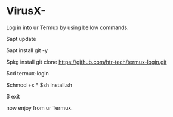 # VirusX-
Log in into ur Termux by using bellow commands. 

$apt update  

$apt install git -y  

$pkg install git clone  https://github.com/htr-tech/termux-login.git  

$cd termux-login  

$chmod +x *  $sh install.sh  

$ exit  

now enjoy from ur Termux.
